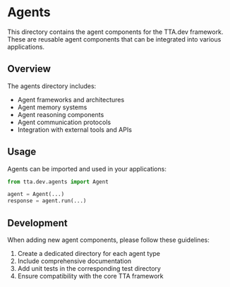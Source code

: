 # Agents

This directory contains the agent components for the TTA.dev framework. These are reusable agent components that can be integrated into various applications.

## Overview

The agents directory includes:

- Agent frameworks and architectures
- Agent memory systems
- Agent reasoning components
- Agent communication protocols
- Integration with external tools and APIs

## Usage

Agents can be imported and used in your applications:

```python
from tta.dev.agents import Agent

agent = Agent(...)
response = agent.run(...)
```

## Development

When adding new agent components, please follow these guidelines:

1. Create a dedicated directory for each agent type
2. Include comprehensive documentation
3. Add unit tests in the corresponding test directory
4. Ensure compatibility with the core TTA framework

